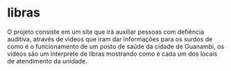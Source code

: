 # libras

O projeto consiste em um site que irá auxiliar pessoas com defiência auditiva, através de videos que iram dar informações para os surdos de como é o funcionamento de um 
posto de saúde da cidade de Guanambi, os videos são um interprete de libras mostrando como é cada um dos locais de atendimento da unidade.

